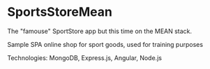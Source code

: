 # SportsStoreMean

The "famouse" SportStore app but this time on the MEAN stack.

Sample SPA online shop for sport goods, used for training purposes

Technologies: MongoDB, Express.js, Angular, Node.js
